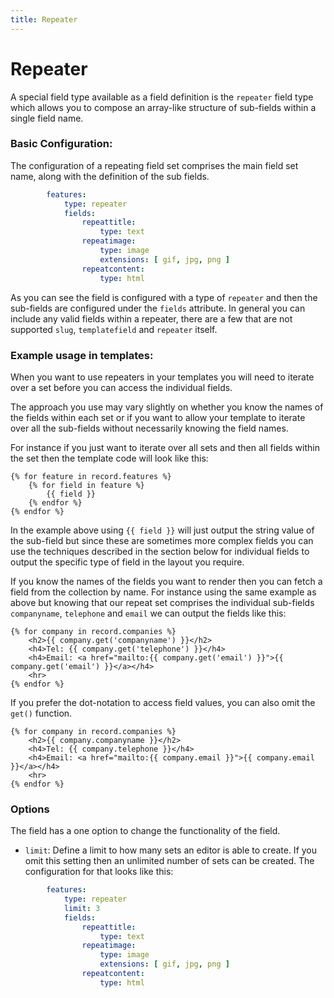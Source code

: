 ```yaml
---
title: Repeater
---
```

Repeater
========

A special field type available as a field definition is the `repeater` field type which
allows you to compose an array-like structure of sub-fields within a single field name.

### Basic Configuration:

The configuration of a repeating field set comprises the main field set name, along with
the definition of the sub fields.

```yaml
        features:
            type: repeater
            fields:
                repeattitle:
                    type: text
                repeatimage:
                    type: image
                    extensions: [ gif, jpg, png ]
                repeatcontent:
                    type: html
```

As you can see the field is configured with a type of `repeater` and then the sub-fields 
are configured under the `fields` attribute. In general you can include any valid fields
within a repeater, there are a few that are not supported `slug`, `templatefield` and 
`repeater` itself.

### Example usage in templates:

When you want to use repeaters in your templates you will need to iterate over
a set before you can access the individual fields.

The approach you use may vary slightly on whether you know the names of the
fields within each set or if you want to allow your template to iterate over
all the sub-fields without necessarily knowing the field names.

For instance if you just want to iterate over all sets and then all fields
within the set then the template code will look like this:

```twig
{% for feature in record.features %}
    {% for field in feature %}
        {{ field }}
    {% endfor %}
{% endfor %}
```

In the example above using `{{ field }}` will just output the string value of 
the sub-field but since these are sometimes more complex fields you can use the
techniques described in the section below for individual fields to output the
specific type of field in the layout you require.

If you know the names of the fields you want to render then you can fetch a
field from the collection by name. For instance using the same example as above
but knowing that our repeat set comprises the individual sub-fields
`companyname`, `telephone` and `email` we can output the fields like this:

```twig
{% for company in record.companies %}
    <h2>{{ company.get('companyname') }}</h2>
    <h4>Tel: {{ company.get('telephone') }}</h4>
    <h4>Email: <a href="mailto:{{ company.get('email') }}">{{ company.get('email') }}</a></h4>
    <hr>
{% endfor %}
```

If you prefer the dot-notation to access field values, you can also omit the `get()` function.

```twig
{% for company in record.companies %}
    <h2>{{ company.companyname }}</h2>
    <h4>Tel: {{ company.telephone }}</h4>
    <h4>Email: <a href="mailto:{{ company.email }}">{{ company.email }}</a></h4>
    <hr>
{% endfor %}
```
 
### Options

The field has a one option to change the functionality of the field.

* `limit`: Define a limit to how many sets an editor is able to create. If you
  omit this setting then an unlimited number of sets can be created. The
  configuration for that looks like this:

```yaml
        features:
            type: repeater
            limit: 3
            fields:
                repeattitle:
                    type: text
                repeatimage:
                    type: image
                    extensions: [ gif, jpg, png ]
                repeatcontent:
                    type: html
```
